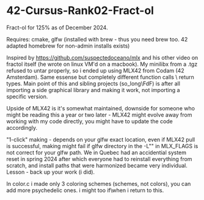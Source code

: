 # 42-Cursus-Rank02-Fract-ol
Fract-ol for 125% as of December 2024.

Requires: cmake, glfw (installed with brew - thus you need brew too. 42 adapted homebrew for non-admin installs exists) 

Inspired by https://github.com/suspectedoceano/mlx and his other video on fractol itself (he wrote on linux VM'd on a macbook). 
My minilibx from a .tgz refused to untar properly, so i ended up using MLX42 from Codam (42 Amsterdam). Same essense but completely different function calls \ return types. Main point of this and sibling projects (so_long\FdF) is after all importing a side graphical library and making it work, not importing a specific version.

Upside of MLX42 is it's somewhat maintained, downside for someone who might be reading this a year or two later - MLX42 might evolve away from working with my code directly, you might have to update the code accordingly. 

"1-click" making - depends on your glfw exact location, even if MLX42 pull is successful, making might fail if glfw directory in the -L"" in MLX_FLAGS is not correct for your glfw path. We in Quebec had an accidential system reset in spring 2024 after which everyone had to reinstall everything from scratch, and install paths that were harmonized became very individual. Lesson - back up your work (i did).

In color.c i made only 3 coloring schemes (schemes, not colors), you can add more psychedelic ones. i might too if\when i return to this.
